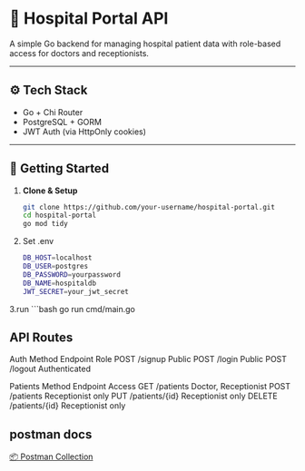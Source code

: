 # 🏥 Hospital Portal API

A simple Go backend for managing hospital patient data with role-based access for doctors and receptionists.

---

## ⚙️ Tech Stack

- Go + Chi Router  
- PostgreSQL + GORM  
- JWT Auth (via HttpOnly cookies)  

---

## 🚀 Getting Started

1. **Clone & Setup**
   ```bash
   git clone https://github.com/your-username/hospital-portal.git
   cd hospital-portal
   go mod tidy

2. Set .env
    ```bash
    DB_HOST=localhost
    DB_USER=postgres
    DB_PASSWORD=yourpassword
    DB_NAME=hospitaldb
    JWT_SECRET=your_jwt_secret
3.run
    ```bash
    go run cmd/main.go

## API Routes
Auth
Method	Endpoint	Role
POST	/signup	    Public
POST	/login	    Public
POST	/logout	    Authenticated

Patients
Method	Endpoint	     Access
GET	    /patients	     Doctor, Receptionist
POST	/patients	     Receptionist only
PUT	    /patients/{id}	 Receptionist only
DELETE	/patients/{id}	 Receptionist only

## postman docs
[📦 Postman Collection](hospitalAPi.postman_collection.json)